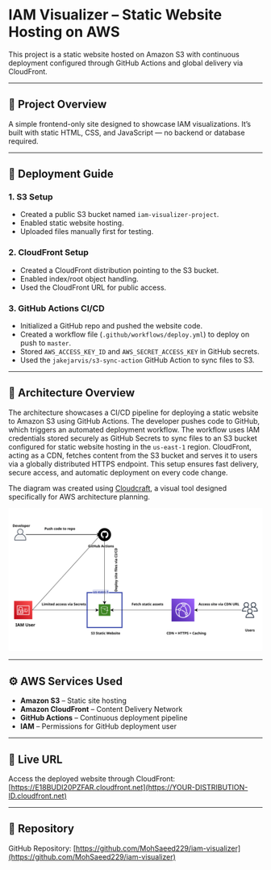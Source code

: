 # IAM Visualizer – Static Website Hosting on AWS

This project is a static website hosted on Amazon S3 with continuous deployment configured through GitHub Actions and global delivery via CloudFront.

---

## 🌟 Project Overview

A simple frontend-only site designed to showcase IAM visualizations. It’s built with static HTML, CSS, and JavaScript — no backend or database required.

---

## 🚀 Deployment Guide

### 1. S3 Setup
- Created a public S3 bucket named `iam-visualizer-project`.
- Enabled static website hosting.
- Uploaded files manually first for testing.

### 2. CloudFront Setup
- Created a CloudFront distribution pointing to the S3 bucket.
- Enabled index/root object handling.
- Used the CloudFront URL for public access.

### 3. GitHub Actions CI/CD
- Initialized a GitHub repo and pushed the website code.
- Created a workflow file (`.github/workflows/deploy.yml`) to deploy on push to `master`.
- Stored `AWS_ACCESS_KEY_ID` and `AWS_SECRET_ACCESS_KEY` in GitHub secrets.
- Used the `jakejarvis/s3-sync-action` GitHub Action to sync files to S3.

---

## 🧠 Architecture Overview

The architecture showcases a CI/CD pipeline for deploying a static website to Amazon S3 using GitHub Actions. The developer pushes code to GitHub, which triggers an automated deployment workflow. The workflow uses IAM credentials stored securely as GitHub Secrets to sync files to an S3 bucket configured for static website hosting in the `us-east-1` region. CloudFront, acting as a CDN, fetches content from the S3 bucket and serves it to users via a globally distributed HTTPS endpoint. This setup ensures fast delivery, secure access, and automatic deployment on every code change.

The diagram was created using [Cloudcraft](https://www.cloudcraft.co/), a visual tool designed specifically for AWS architecture planning.

![Architecture Diagram](assets/Capstone%20Project%20Architecture.png)

---

## ⚙️ AWS Services Used

- **Amazon S3** – Static site hosting  
- **Amazon CloudFront** – Content Delivery Network  
- **GitHub Actions** – Continuous deployment pipeline  
- **IAM** – Permissions for GitHub deployment user  

---

## 🔗 Live URL

Access the deployed website through CloudFront:  
[https://E18BUDI20PZFAR.cloudfront.net](https://YOUR-DISTRIBUTION-ID.cloudfront.net)

---

## 📁 Repository

GitHub Repository: [https://github.com/MohSaeed229/iam-visualizer](https://github.com/MohSaeed229/iam-visualizer)
